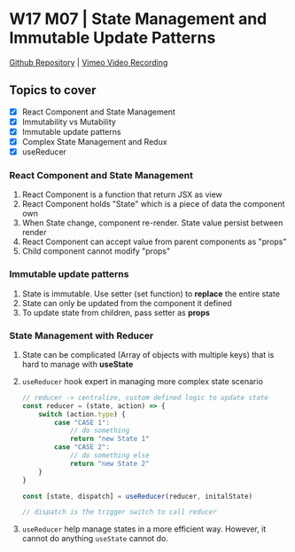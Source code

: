 # W17 M07 | State Management and Immutable Update Patterns
[Github Repository]() | [Vimeo Video Recording]()

## Topics to cover

- [x] React Component and State Management
- [x] Immutability vs Mutability
- [x] Immutable update patterns
- [x] Complex State Management and Redux
- [x] useReducer

### React Component and State Management

1. React Component is a function that return JSX as view
2. React Component holds "State" which is a piece of data the component own
3. When State change, component re-render. State value persist between render
4. React Component can accept value from parent components as "props"
5. Child component cannot modify "props"

### Immutable update patterns

1. State is immutable. Use setter (set function) to **replace** the entire state
2. State can only be updated from the component it defined
3. To update state from children, pass setter as **props**

### State Management with Reducer

1. State can be complicated (Array of objects with multiple keys) that is hard to manage with **useState**
2. `useReducer` hook expert in managing more complex state scenario

    ```js
    // reducer -> centralize, custom defined logic to update state
    const reducer = (state, action) => {
        switch (action.type) {
            case "CASE 1":
                // do something
                return "new State 1"
            case "CASE 2":
                // do something else
                return "new State 2"
        }
    }

    const [state, dispatch] = useReducer(reducer, initalState)

    // dispatch is the trigger switch to call reducer
    ```
3. `useReducer` help manage states in a more efficient way. However, it cannot do anything `useState` cannot do.
